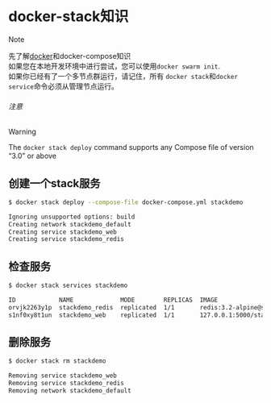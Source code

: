 # docker-stack知识

> [!NOTE]
> 先了解[docker]()和docker-compose知识<br>
> 如果您在本地开发环境中进行尝试，您可以使用`docker swarm init`.<br>
> 如果你已经有了一个多节点群运行，请记住，所有 `docker stack`和`docker service`命令必须从管理节点运行。

###### 注意

> [!WARNING]
> The `docker stack deploy` command supports any Compose file of version “3.0” or above



## 创建一个stack服务

```bash
$ docker stack deploy --compose-file docker-compose.yml stackdemo

Ignoring unsupported options: build
Creating network stackdemo_default
Creating service stackdemo_web
Creating service stackdemo_redis
```



## 检查服务

```bash
$ docker stack services stackdemo

ID            NAME             MODE        REPLICAS  IMAGE
orvjk2263y1p  stackdemo_redis  replicated  1/1       redis:3.2-alpine@sha256:f1ed3708f538b537eb9c2a7dd50dc90a706f7debd7e1196c9264edeea521a86d
s1nf0xy8t1un  stackdemo_web    replicated  1/1       127.0.0.1:5000/stackdemo@sha256:adb070e0805d04ba2f92c724298370b7a4eb19860222120d43e0f6351ddbc26f
```



## 删除服务

```bash
$ docker stack rm stackdemo

Removing service stackdemo_web
Removing service stackdemo_redis
Removing network stackdemo_default
```

